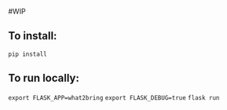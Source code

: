 #WIP
## To install:
`pip install`

## To run locally:
`export FLASK_APP=what2bring`
`export FLASK_DEBUG=true`
`flask run`
